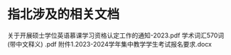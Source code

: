 # 指北涉及的相关文档
关于开展硕士学位英语慕课学习资格认定工作的通知-2023.pdf
学术词汇570词 (带中文释义) .pdf
附件1.2023-2024学年集中教学学生考试报名要求.docx
